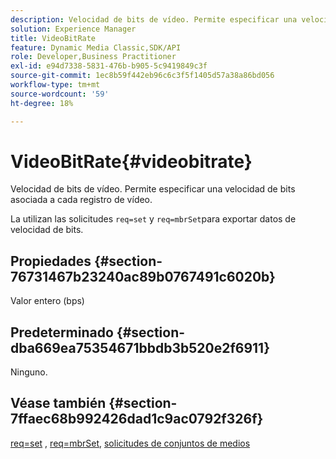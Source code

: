 ```yaml
---
description: Velocidad de bits de vídeo. Permite especificar una velocidad de bits asociada a cada registro de vídeo.
solution: Experience Manager
title: VideoBitRate
feature: Dynamic Media Classic,SDK/API
role: Developer,Business Practitioner
exl-id: e94d7338-5831-476b-b905-5c9419849c3f
source-git-commit: 1ec8b59f442eb96c6c3f5f1405d57a38a86bd056
workflow-type: tm+mt
source-wordcount: '59'
ht-degree: 18%

---
```


# VideoBitRate{#videobitrate}

Velocidad de bits de vídeo. Permite especificar una velocidad de bits asociada a cada registro de vídeo.

La utilizan las solicitudes `req=set` y `req=mbrSet`para exportar datos de velocidad de bits.

## Propiedades {#section-76731467b23240ac89b0767491c6020b}

Valor entero (bps)

## Predeterminado {#section-dba669ea75354671bbdb3b520e2f6911}

Ninguno.

## Véase también {#section-7ffaec68b992426dad1c9ac0792f326f}

[req=set](/help/aem-is-ir-api/is-api/http-ref/image-serving-api-ref/c-http-protocol-reference/c-command-reference/r-req/r-set.md) ,  [req=mbrSet](/help/aem-is-ir-api/is-api/http-ref/image-serving-api-ref/c-http-protocol-reference/c-command-reference/r-req/r-mbrset.md),  [solicitudes de conjuntos de medios](/help/aem-is-ir-api/is-api/http-ref/image-serving-api-ref/c-http-protocol-reference/c-syntax-and-features/r-media-set-requests.md)
